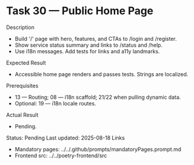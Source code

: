 <!--
File: 30-public-home-page.md
Purpose: Implement the public home page (/) with accessible content and
links to auth flows and status. Page uses i18n messages and shared
layout. It avoids hardcoded URLs and follows a11y best practices.
All Rights Reserved. Arodi Emmanuel
-->

# Task 30 — Public Home Page

Description

- Build '/' page with hero, features, and CTAs to /login and /register.
- Show service status summary and links to /status and /help.
- Use i18n messages. Add tests for links and a11y landmarks.

Expected Result

- Accessible home page renders and passes tests. Strings are localized.

Prerequisites

- 13 — Routing; 08 — i18n scaffold; 21/22 when pulling dynamic data.
- Optional: 19 — i18n locale routes.

Actual Result

- Pending.

Status: Pending Last updated: 2025-08-18 Links

- Mandatory pages: ../../.github/prompts/mandatoryPages.prompt.md
- Frontend src: ../../poetry-frontend/src
